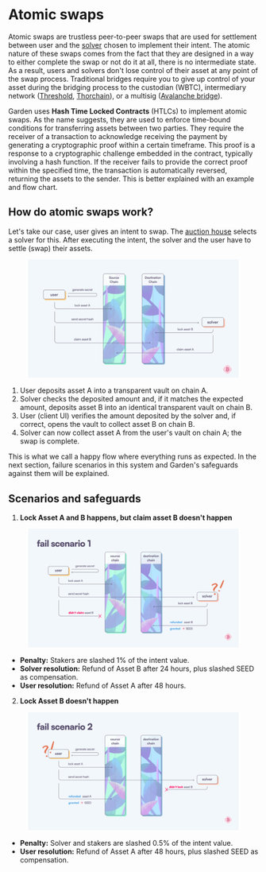 # Atomic swaps

Atomic swaps are trustless peer-to-peer swaps that are used for settlement between user and the [solver](solvers.md) chosen to implement their intent. The atomic nature of these swaps comes from the fact that they are designed in a way to either complete the swap or not do it at all, there is no intermediate state. As a result, users and solvers don't lose control of their asset at any point of the swap process. Traditional bridges require you to give up control of your asset during the bridging process to the custodian (WBTC), intermediary network ([Threshold](https://threshold.network), [Thorchain](https://thorchain.org)), or a multisig ([Avalanche bridge](https://core.app/bridge/)).

Garden uses **Hash Time Locked Contracts** (HTLCs) to implement atomic swaps. As the name suggests, they are used to enforce time-bound conditions for transferring assets between two parties. They require the receiver of a transaction to acknowledge receiving the payment by generating a cryptographic proof within a certain timeframe. This proof is a response to a cryptographic challenge embedded in the contract, typically involving a hash function. If the receiver fails to provide the correct proof within the specified time, the transaction is automatically reversed, returning the assets to the sender. This is better explained with an example and flow chart.

## &#x20;How do atomic swaps work?

Let's take our case, user gives an intent to swap. The [auction house](auctions.md) selects a solver for this. After executing the intent, the solver and the user have to settle (swap) their assets.

<figure><img src="../../.gitbook/assets/atomic_swap.png" alt=""><figcaption></figcaption></figure>

1. User deposits asset A into a transparent vault on chain A.
2. Solver checks the deposited amount and, if it matches the expected amount, deposits asset B into an identical transparent vault on chain B.
3. User (client UI) verifies the amount deposited by the solver and, if correct, opens the vault to collect asset B on chain B.
4. Solver can now collect asset A from the user's vault on chain A; the swap is complete.

This is what we call a happy flow where everything runs as expected. In the next section, failure scenarios in this system and Garden's safeguards against them will be explained.

## Scenarios and safeguards

1. **Lock Asset A and B happens, but claim asset B doesn't happen**

<figure><img src="../../.gitbook/assets/fail_s1.png" alt=""><figcaption></figcaption></figure>

* **Penalty:** Stakers are slashed 1% of the intent value.
* **Solver resolution:** Refund of Asset B after 24 hours, plus slashed SEED as compensation.
* **User resolution:** Refund of Asset A after 48 hours.

2. **Lock Asset B doesn't happen**

<figure><img src="../../.gitbook/assets/fail_s2.png" alt=""><figcaption></figcaption></figure>

* **Penalty:** Solver and stakers are slashed 0.5% of the intent value.
* **User resolution:** Refund of Asset A after 48 hours, plus slashed SEED as compensation.
